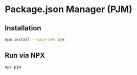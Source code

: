 # Package.json Manager (PJM)


## Installation
```sh
npm install --save-dev pjm
```

## Run via NPX

```sh
npx pjm
```